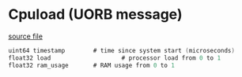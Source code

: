 # Cpuload (UORB message)

[source file](https://github.com/PX4/PX4-Autopilot/blob/main/msg/Cpuload.msg)

```c
uint64 timestamp		# time since system start (microseconds)
float32 load                    # processor load from 0 to 1
float32 ram_usage		# RAM usage from 0 to 1

```
